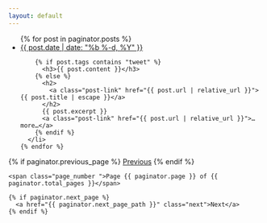 ```yaml
---
layout: default
---
```


<style>
  .microblog_post {
    margin: 2em 0;
  }

  .microblog_post p {
    margin: 0;
  }

  .microblog_time {
    margin: 0;
    text-align: right;
    font-size: small;
  }
</style>

<section>
  <script type="text/javascript" src="http://micro.blog/sidebar.js?username=avi&count=25"></script>

  <ul class="post-list">
    {% for post in paginator.posts %}
      <li>
        <span class="post-meta"><a class="post-link" href="{{ post.url | relative_url }}">{{ post.date | date: "%b %-d, %Y" }}</a></span>

        {% if post.tags contains "tweet" %}
          <h3>{{ post.content }}</h3>
        {% else %}
          <h2>
            <a class="post-link" href="{{ post.url | relative_url }}">{{ post.title | escape }}</a>
          </h2>
          {{ post.excerpt }}
          <a class="post-link" href="{{ post.url | relative_url }}">…more…</a>
        {% endif %}
      </li>
    {% endfor %}
  </ul>

  <!-- Pagination links -->
  <div class="pagination">
    {% if paginator.previous_page %}
      <a href="{{ paginator.previous_page_path }}" class="previous">Previous</a>
    {% endif %}

    <span class="page_number ">Page {{ paginator.page }} of {{ paginator.total_pages }}</span>

    {% if paginator.next_page %}
      <a href="{{ paginator.next_page_path }}" class="next">Next</a>
    {% endif %}
  </div>
</section>
